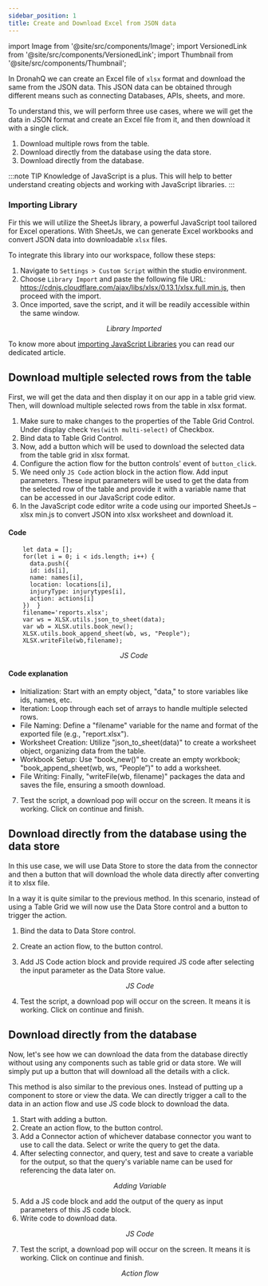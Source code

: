 ```yaml
---
sidebar_position: 1
title: Create and Download Excel from JSON data
---
```


import Image from '@site/src/components/Image';
import VersionedLink from '@site/src/components/VersionedLink';
import Thumbnail from '@site/src/components/Thumbnail';

In DronahQ we can create an Excel file of `xlsx` format and download the same from the JSON data. This JSON data can be obtained through different means such as connecting Databases, APIs, sheets, and more.

To understand this, we will perform three use cases, where we will get the data in JSON format and create an Excel file from it, and then download it with a single click.

1. Download multiple rows from the table.
2. Download directly from the database using the data store.
3. Download directly from the database.

:::note TIP
Knowledge of JavaScript is a plus. This will help to better understand creating objects and working with JavaScript libraries.
:::

### Importing Library

Fir this we will utilize the SheetJs library, a powerful JavaScript tool tailored for Excel operations. With SheetJs, we can generate Excel workbooks and convert JSON data into downloadable `xlsx` files.

To integrate this library into our workspace, follow these steps:

1. Navigate to `Settings > Custom Script` within the studio environment.
2. Choose `Library Import` and paste the following file 
    URL: https://cdnjs.cloudflare.com/ajax/libs/xlsx/0.13.1/xlsx.full.min.js, then proceed with the import.
3. Once imported, save the script, and it will be readily accessible within the same window.

<figure>
<Thumbnail src="/img/building-apps-guides/excel-json/excel-json-library.png" alt="Library Imported " />
<figcaption align='center'><i>Library Imported  </i></figcaption>
</figure>

To know more about [importing JavaScript Libraries](https://docs.dronahq.com/app-scripting-and-code/import-js-libraries/) you can read our dedicated article.

## Download multiple selected rows from the table

First, we will get the data and then display it on our app in a table grid view. Then, will download multiple selected rows from the table in xlsx format.

1. Make sure to make changes to the properties of the Table Grid Control. Under display check `Yes(with multi-select)` of Checkbox.
2. Bind data to Table Grid Control. 
3. Now, add a button which will be used to download the selected data from the table grid in xlsx format.
4. Configure the action flow for the button controls' event of `button_click`.
5. We need only `JS Code` action block in the action flow. Add input parameters. These input parameters will be used to get the data from the selected row of the table and provide it with a variable name that can be accessed in our JavaScript code editor.
6. In the JavaScript code editor write a code using our imported SheetJs – xlsx min.js to convert JSON into xlsx worksheet and download it.

#### Code

        let data = []; 
        for(let i = 0; i < ids.length; i++) { 
          data.push({ 
          id: ids[i], 
          name: names[i], 
          location: locations[i], 
          injuryType: injurytypes[i], 
          action: actions[i] 
        })  } 
        filename='reports.xlsx'; 
        var ws = XLSX.utils.json_to_sheet(data); 
        var wb = XLSX.utils.book_new(); 
        XLSX.utils.book_append_sheet(wb, ws, "People"); 
        XLSX.writeFile(wb,filename); 

<figure>
<Thumbnail src="/img/building-apps-guides/excel-json/excel-json-js.jpeg" alt="JS Code" />
<figcaption align='center'><i>JS Code </i></figcaption>
</figure>

#### Code explanation

- Initialization: Start with an empty object, "data," to store variables like ids, names, etc.
- Iteration: Loop through each set of arrays to handle multiple selected rows.
- File Naming: Define a "filename" variable for the name and format of the exported file (e.g., "report.xlsx").
- Worksheet Creation: Utilize "json_to_sheet(data)" to create a worksheet object, organizing data from the table.
- Workbook Setup: Use "book_new()" to create an empty workbook; "book_append_sheet(wb, ws, “People”)" to add a worksheet.
- File Writing: Finally, "writeFile(wb, filename)" packages the data and saves the file, ensuring a smooth download.

7. Test the script, a download pop will occur on the screen. It means it is working. Click on continue and finish.

<figure>
<Thumbnail src="/img/building-apps-guides/excel-json/excel-json-down1.png" alt="downloaded" />
</figure>


## Download directly from the database using the data store

In this use case, we will use Data Store to store the data from the connector and then a button that will download the whole data directly after converting it to xlsx file.

In a way it is quite similar to the previous method. In this scenario, instead of using a Table Grid we will now use the Data Store control and a button to trigger the action.


1. Bind the data to Data Store control.
2. Create an action flow, to the button control. 
3. Add JS Code action block and provide required JS code after selecting the input parameter as the Data Store value.

    <figure>
    <Thumbnail src="/img/building-apps-guides/excel-json/excel-json-js2.png" alt="JS Code" />
    <figcaption align='center'><i>JS Code </i></figcaption>
    </figure>

4. Test the script, a download pop will occur on the screen. It means it is working. Click on continue and finish.

<figure>
<Thumbnail src="/img/building-apps-guides/excel-json/excel-json-down2.png" alt="downloaded" />
</figure>

## Download directly from the database

Now, let's see how we can download the data from the database directly without using any components such as table grid or data store. We will simply put up a button that will download all the details with a click.

This method is also similar to the previous ones. Instead of putting up a component to store or view the data. We can directly trigger a call to the data in an action flow and use JS code block to download the data.

1. Start with adding a button.
2. Create an action flow, to the button control.
3. Add a Connector action of whichever database connector you want to use to call the data. Select or write the query to get the data.
4. After selecting connector, and query, test and save to create a variable for the output, so that the query's variable name can be used for referencing the data later on.
    <figure>
    <Thumbnail src="/img/building-apps-guides/excel-json/excel-json-var.png" alt="Adding Variable" />
    <figcaption align='center'><i>Adding Variable </i></figcaption>
    </figure>
5. Add a JS code block and add the output of the query as input parameters of this JS code block.
6. Write code to download data.
    <figure>
    <Thumbnail src="/img/building-apps-guides/excel-json/excel-json-js3.jpeg" alt="JS Code" />
    <figcaption align='center'><i>JS Code </i></figcaption>
    </figure>
7. Test the script, a download pop will occur on the screen. It means it is working. Click on continue and finish.
    <figure>
    <Thumbnail src="/img/building-apps-guides/excel-json/excel-json-action.png" alt="Action flow" />
    <figcaption align='center'><i>Action flow </i></figcaption>
    </figure>




<figure>
<Thumbnail src="/img/building-apps-guides/excel-json/excel-json-down3.png" alt="downloaded" />
</figure>